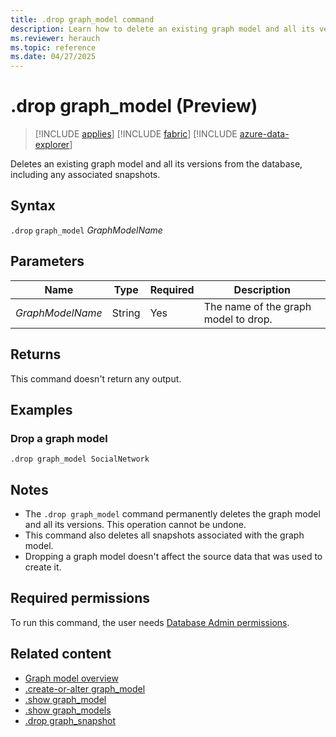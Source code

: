 ```yaml
---
title: .drop graph_model command
description: Learn how to delete an existing graph model and all its versions
ms.reviewer: herauch
ms.topic: reference
ms.date: 04/27/2025
---
```


# .drop graph_model (Preview)

> [!INCLUDE [applies](../../includes/applies-to-version/applies.md)] [!INCLUDE [fabric](../../includes/applies-to-version/fabric.md)] [!INCLUDE [azure-data-explorer](../../includes/applies-to-version/azure-data-explorer.md)]

Deletes an existing graph model and all its versions from the database, including any associated snapshots.

## Syntax

`.drop` `graph_model` *GraphModelName*

## Parameters

|Name|Type|Required|Description|
|--|--|--|--|
|*GraphModelName*|String|Yes|The name of the graph model to drop.|

## Returns

This command doesn't return any output.

## Examples

### Drop a graph model

```kusto
.drop graph_model SocialNetwork
```

## Notes

- The `.drop graph_model` command permanently deletes the graph model and all its versions. This operation cannot be undone.
- This command also deletes all snapshots associated with the graph model.
- Dropping a graph model doesn't affect the source data that was used to create it.

## Required permissions

To run this command, the user needs [Database Admin permissions](../../management/access-control/role-based-access-control.md).

## Related content

- [Graph model overview](graph-model-overview.md)
- [.create-or-alter graph_model](graph-model-create-or-alter.md)
- [.show graph_model](graph-model-show.md)
- [.show graph_models](graph-models-show.md)
- [.drop graph_snapshot](graph-snapshot-drop.md)
